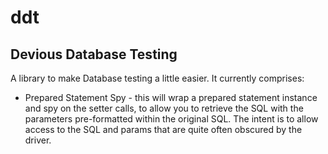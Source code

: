 # ddt
## Devious Database Testing

A library to make Database testing a little easier.  It currently comprises:
 * Prepared Statement Spy - this will wrap a prepared statement instance and spy 
   on the setter calls, to allow you to retrieve the SQL with the parameters 
   pre-formatted within the original SQL.  The intent is to allow access to the 
   SQL and params that are quite often obscured by the driver.
   